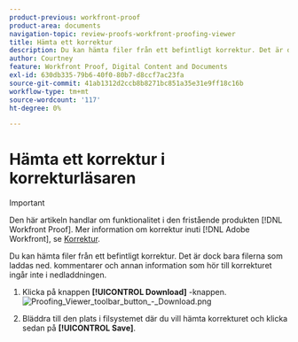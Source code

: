 ```yaml
---
product-previous: workfront-proof
product-area: documents
navigation-topic: review-proofs-workfront-proofing-viewer
title: Hämta ett korrektur
description: Du kan hämta filer från ett befintligt korrektur. Det är dock bara filerna som laddas ned. kommentarer och annan information som hör till korrekturet ingår inte i nedladdningen.
author: Courtney
feature: Workfront Proof, Digital Content and Documents
exl-id: 630db335-79b6-40f0-80b7-d8ccf7ac23fa
source-git-commit: 41ab1312d2ccb8b8271bc851a35e31e9ff18c16b
workflow-type: tm+mt
source-wordcount: '117'
ht-degree: 0%

---
```


# Hämta ett korrektur i korrekturläsaren

>[!IMPORTANT]
>
>Den här artikeln handlar om funktionalitet i den fristående produkten [!DNL Workfront Proof]. Mer information om korrektur inuti [!DNL Adobe Workfront], se [Korrektur](../../../review-and-approve-work/proofing/proofing.md).

Du kan hämta filer från ett befintligt korrektur. Det är dock bara filerna som laddas ned. kommentarer och annan information som hör till korrekturet ingår inte i nedladdningen.

1. Klicka på knappen **[!UICONTROL Download]** -knappen.\
   ![Proofing_Viewer_toolbar_button_-_Download.png](assets/proofing-viewer-toolbar-button---download.png)

1. Bläddra till den plats i filsystemet där du vill hämta korrekturet och klicka sedan på **[!UICONTROL Save]**.
